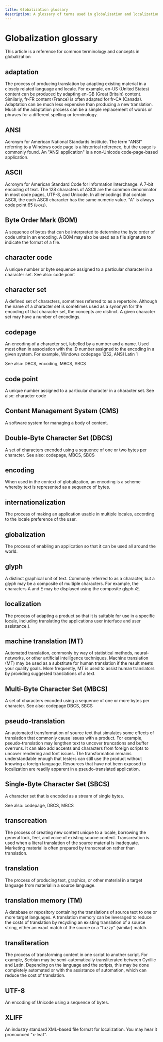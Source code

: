 ```yaml
---
title: Globalization glossary
description: A glossary of terms used in globalization and localization
---
```


# Globalization glossary

This article is a reference for common terminology and concepts in globalization

## adaptation

The process of producing translation by adapting existing material in a closely related language and locale.
For example, en-US (United States) content can be produced by adapting en-GB (Great Britain) content.
Similarly, fr-FR content (France) is often adapted for fr-CA (Canada).
Adaptation can be much less expensive than producing a new translation.
Much of the adaptation process can be a simple replacement of words or phrases for a different spelling or terminology.

## ANSI

Acronym for American National Standards Institute.
The term "ANSI" referring to a Windows code page is a historical reference, but the usage is commonly found.
An "ANSI application" is a non-Unicode code-page-based application.

## ASCII

Acronym for American Standard Code for Information Interchange.
A 7-bit encoding of text.
The 128 characters of ASCII are the common denominator in most code pages, UTF-8, and Unicode.
In all encodings that contain ASCII, the each ASCII character has the same numeric value.
 "A" is always code point 65 (`0x41`).

## Byte Order Mark (BOM)

A sequence of bytes that can be interpreted to determine the byte order of code units in an encoding.
A BOM may also be used as a file signature to indicate the format of a file.

## character code

A unique number or byte sequence assigned to a particular character in a character set.
See also: code point

## character set

A defined set of characters, sometimes referred to as a repertoire.
Although the name of a character set is sometimes used as a synonym for the encoding of that character set, the concepts are distinct.
A given character set may have a number of encodings.

## codepage

An encoding of a character set, labelled by a number and a name.
Used most often in association with the ID number assigned to the encoding in a given system.
For example, Windows codepage 1252, ANSI Latin 1

See also: DBCS, encoding, MBCS, SBCS

## code point

A unique number assigned to a particular character in a character set.
See also: character code

## Content Management System (CMS)

A software system for managing a body of content.

## Double-Byte Character Set (DBCS)

A set of characters encoded using a sequence of one or two bytes per character.
See also: codepage, MBCS, SBCS

## encoding

When used in the context of globalization, an encoding is a scheme whereby text is represented as a sequence of bytes.

## internationalization

The process of making an application usable in multiple locales, according to the locale preference of the user.

## globalization

The process of enabling an application so that it can be used all around the world.

## glyph

A distinct graphical unit of text.
Commonly referred to as a character, but a glyph may be a composite of multiple characters.
For example, the characters A and E may be displayed using the composite glyph Æ.

## localization

The process of adapting a product so that it is suitable for use in a specific locale, including translating the applications user interface and user assistance.).

## machine translation (MT)

Automated translation, commonly by way of statistical methods, neural-networks, or other artificial intelligence techniques.
Machine translation (MT) may be used as a substitute for human translation if the result meets your quality goals.
More frequently, MT is used to assist human translators by providing suggested translations of a text.

## Multi-Byte Character Set (MBCS)

A set of characters encoded using a sequence of one or more bytes per character.
See also: codepage DBCS, SBCS

## pseudo-translation

An automated transformation of source text that simulates some effects of translation that commonly cause issues with a product.
For example, pseudo-translation may lengthen text to uncover truncations and buffer overruns.
It can also add accents and characters from foreign scripts to uncover rendering and font issues.
The transformation remains understandable enough that testers can still use the product without knowing a foreign language.
Resources that have not been exposed to localization are readily apparent in a pseudo-translated application.

## Single-Byte Character Set (SBCS)

A character set that is encoded as a stream of single bytes.

See also: codepage, DBCS, MBCS

## transcreation

The process of creating new content unique to a locale, borrowing the general look, feel, and voice of existing source content.
Transcreation is used when a literal translation of the source material is inadequate.
Marketing material is often prepared by transcreation rather than translation.

## translation

The process of producing text, graphics, or other material in a target language from material in a source language.

## translation memory (TM)

A database or repository containing the translations of source text to one or more target languages.
A translation memory can be leveraged to reduce the costs of translation by recycling an existing translation of a source string, either an exact match of the source or a "fuzzy" (similar) match.

## transliteration

The process of transforming content in one script to another script.
For example, Serbian may be semi-automatically transliterated between Cyrillic and Latin.
Depending on the language and the scripts, this may be done completely automated or with the assistance of automation, which can reduce the cost of translation.

## UTF-8

An encoding of Unicode using a sequence of bytes.

## XLIFF

An industry standard XML-based file format for localization.
You may hear it pronounced "x-leaf".
